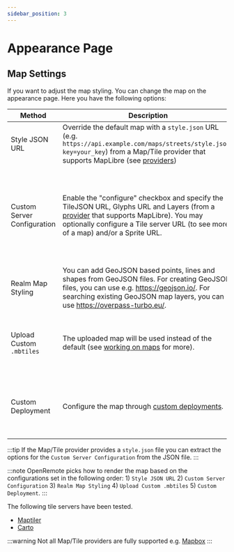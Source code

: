```yaml
---
sidebar_position: 3
---
```


# Appearance Page

## Map Settings

If you want to adjust the map styling. You can change the map on the appearance page. Here you have the following options:

| Method                      | Description                                                                                                                                                                                                                                                                                                   | When to use?                                                                                                          |
| --------------------------- | ------------------------------------------------------------------------------------------------------------------------------------------------------------------------------------------------------------------------------------------------------------------------------------------------------------- | --------------------------------------------------------------------------------------------------------------------- |
| Style JSON URL              | Override the default map with a `style.json` URL (e.g. `https://api.example.com/maps/streets/style.json?key=your_key`) from a Map/Tile provider that supports MapLibre (see [providers](https://github.com/maplibre/awesome-maplibre?tab=readme-ov-file#maptile-providers))                                   | If you want to configure a different map quickly.                                                                     |
| Custom Server Configuration | Enable the "configure" checkbox and specify the TileJSON URL, Glyphs URL and Layers (from a [provider](https://github.com/maplibre/awesome-maplibre?tab=readme-ov-file#maptile-providers) that supports MapLibre). You may optionally configure a Tile server URL (to see more of a map) and/or a Sprite URL. | If you want to be able to edit the map styling in OpenRemote on the appearance page, but also use an external server. |
| Realm Map Styling           | You can add GeoJSON based points, lines and shapes from GeoJSON files. For creating GeoJSON files, you can use e.g. https://geojson.io/. For searching existing GeoJSON map layers, you can use https://overpass-turbo.eu/.                                                                                   | If you want to add map layers per realm.                                                                              |
| Upload Custom `.mbtiles`    | The uploaded map will be used instead of the default (see [working on maps](../../developer-guide/working-on-maps#uploading-mbtiles) for more).                                                                                                                                                               | If you happen to have an `.mbtiles` file and  want to view a different part of the world.                             |
| Custom Deployment           | Configure the map through [custom deployments](../deploying/custom-deployment.md#map-deploymentmap).                                                                                                                                                                                                          | If you want full control over the configurations on the server (advanced usage).                                      |

:::tip
If the Map/Tile provider provides a `style.json` file you can extract the options for the `Custom Server Configuration` from the JSON file.
:::

:::note
OpenRemote picks how to render the map based on the configurations set in the following order: 1) `Style JSON URL` 2) `Custom Server Configuration` 3) `Realm Map Styling` 4) `Upload Custom .mbtiles` 5) `Custom Deployment`.
:::

The following tile servers have been tested.

- [Maptiler](https://maptiler.com)
- [Carto](https://carto.com/)

:::warning
Not all Map/Tile providers are fully supported e.g. [Mapbox](https://www.mapbox.com/)
:::
